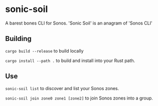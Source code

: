 # sonic-soil
A barest bones CLI for Sonos. 'Sonic Soil' is an anagram of 'Sonos CLI'

## Building

`cargo build --release` to build locally

`cargo install --path .` to build and install into your Rust path.

## Use

`sonic-soil list` to discover and list your Sonos zones.

`sonic-soil join zone0 zone1 [zone2]` to join Sonos zones into a group.

